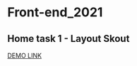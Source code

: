 # Front-end_2021
## Home task 1 - Layout Skout

[DEMO LINK](https://anastasiiaaliinyk.github.io/Front-end_2021/)
